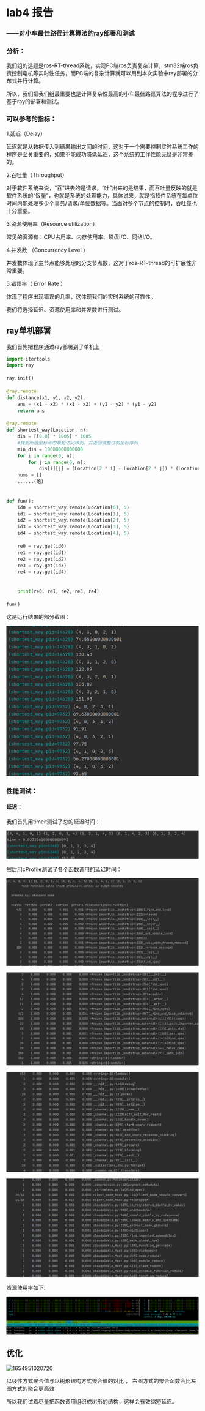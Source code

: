 # lab4 报告

### ——对小车最佳路径计算算法的ray部署和测试



### 分析：

我们组的选题是ros-RT-thread系统，实现PC端ros负责复杂计算，stm32端ros负责控制电机等实时性任务，而PC端的复杂计算就可以用到本次实验中ray部署的分布式并行计算。

所以，我们把我们组最重要也是计算复杂性最高的小车最佳路径算法的程序进行了基于ray的部署和测试。

### 可以参考的指标：

1.延迟（Delay）

延迟就是从数据传入到结果输出之间的时间，这对于一个需要控制实时系统工作的程序是至关重要的，如果不能成功降低延迟，这个系统的工作性能无疑是非常差的。

2.吞吐量（Throughput）

对于软件系统来说，“吞”进去的是请求，“吐”出来的是结果，而吞吐量反映的就是软件系统的“饭量”，也就是系统的处理能力，具体说来，就是指软件系统在每单位时间内能处理多少个事务/请求/单位数据等。当面对多个节点的控制时，吞吐量也十分重要。

3.资源使用率（Resource utilization）

常见的资源有：CPU占用率、内存使用率、磁盘I/O、网络I/O。

4.并发数 （Concurrency Level ）

并发数体现了主节点能够处理的分支节点数，这对于ros-RT-thread的可扩展性非常重要。

5.错误率（ Error Rate ）

体现了程序出现错误的几率，这体现我们的实时系统的可靠性。



我们将选择延迟、资源使用率和并发数进行测试。

## ray单机部署

我们首先把程序通过ray部署到了单机上

```python
import itertools
import ray

ray.init()

@ray.remote
def distance(x1, y1, x2, y2):
    ans = (x1 - x2) * (x1 - x2) + (y1 - y2) * (y1 - y2)
    return ans

@ray.remote
def shortest_way(Location, n):
    dis = [[0.0] * 1005] * 1005
    #找到所给坐标点的最短访问序列，并返回调整过的坐标序列
    min_dis = 10000000000000
    for i in range(0, n):
        for j in range(0, n):
            dis[i][j] = (Location[2 * i] - Location[2 * j]) * (Location[2 * i] - Location[2 * j]) + (Location[2 * i + 1] - Location[2 * j + 1]) * (Location[2 * i + 1] - Location[2 * j + 1])
    nums = []
    ......(略)
    
    
def fun():
    id0 = shortest_way.remote(Location[0], 5)
    id1 = shortest_way.remote(Location[1], 5)
    id2 = shortest_way.remote(Location[2], 5)
    id3 = shortest_way.remote(Location[3], 5)
    id4 = shortest_way.remote(Location[4], 5)

    re0 = ray.get(id0)
    re1 = ray.get(id1)
    re2 = ray.get(id2)
    re3 = ray.get(id3)
    re4 = ray.get(id4)


    print(re0, re1, re2, re3, re4)

fun()
```



这是运行结果的部分截图：

![1654910556933](./pics/1654910556933.png)



### 性能测试：

#### 延迟：

我们首先用timeit测试了总的延迟时间：

![1654910797957](./pics/1654910797957.png)



然后用cProfile测试了各个函数调用的延迟时间：

![1654906521338](./pics/1654906521338.png)

![1654906540909](./pics/1654906540909.png)

![1654906553863](./pics/1654906553863.png)

![1654906568401](./pics/1654906568401.png)



资源使用率如下:

![1654915805537](./pics/1654915805537.png)





## 优化

![1654951020720](C:\Users\Administrator\AppData\Roaming\Typora\typora-user-images\1654951020720.png)

 以线性方式聚合值与以树形结构方式聚合值的对比 ， 右图方式的聚合函数会比左图方式的聚合更高效

所以我们试着尽量把函数调用组织成树形的结构，这样会有效缩短延迟。


